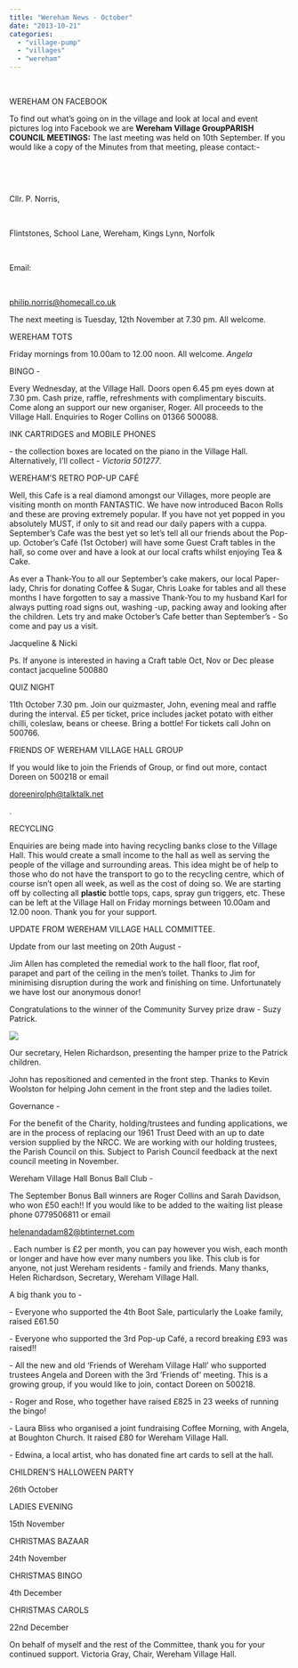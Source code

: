 ```yaml
---
title: "Wereham News - October"
date: "2013-10-21"
categories: 
  - "village-pump"
  - "villages"
  - "wereham"
---
```


 

WEREHAM ON FACEBOOK

To find out what’s going on in the village and look at local and event pictures log into Facebook we are **Wereham Village GroupPARISH COUNCIL MEETINGS:** The last meeting was held on 10th September. If you would like a copy of the Minutes from that meeting, please contact:-

 

 

Cllr. P. Norris,

 

Flintstones, School Lane, Wereham, Kings Lynn, Norfolk

 

Email:

 

[philip.norris@homecall.co.uk](mailto:philip.norris@homecall.co.uk)

The next meeting is Tuesday, 12th November at 7.30 pm. All welcome.

WEREHAM TOTS

Friday mornings from 10.00am to 12.00 noon. All welcome. _Angela_

BINGO -

Every Wednesday, at the Village Hall. Doors open 6.45 pm eyes down at 7.30 pm. Cash prize, raffle, refreshments with complimentary biscuits. Come along an support our new organiser, Roger. All proceeds to the Village Hall. Enquiries to Roger Collins on 01366 500088.

INK CARTRIDGES and MOBILE PHONES

\- the collection boxes are located on the piano in the Village Hall. Alternatively, I'll collect - _Victoria 501277_.

WEREHAM’S RETRO POP-UP CAFÉ

Well, this Cafe is a real diamond amongst our Villages, more people are visiting month on month FANTASTIC. We have now introduced Bacon Rolls and these are proving extremely popular. If you have not yet popped in you absolutely MUST, if only to sit and read our daily papers with a cuppa. September’s Cafe was the best yet so let’s tell all our friends about the Pop-up. October’s Café (1st October) will have some Guest Craft tables in the hall, so come over and have a look at our local crafts whilst enjoying Tea & Cake.

As ever a Thank-You to all our September’s cake makers, our local Paper-lady, Chris for donating Coffee & Sugar, Chris Loake for tables and all these months I have forgotten to say a massive Thank-You to my husband Karl for always putting road signs out, washing -up, packing away and looking after the children. Lets try and make October’s Cafe better than September’s - So come and pay us a visit.

Jacqueline & Nicki

Ps. If anyone is interested in having a Craft table Oct, Nov or Dec please contact jacqueline 500880

QUIZ NIGHT

11th October 7.30 pm. Join our quizmaster, John, evening meal and raffle during the interval. £5 per ticket, price includes jacket potato with either chilli, coleslaw, beans or cheese. Bring a bottle! For tickets call John on 500766.

FRIENDS OF WEREHAM VILLAGE HALL GROUP

If you would like to join the Friends of Group, or find out more, contact Doreen on 500218 or email

[doreenirolph@talktalk.net](mailto:doreenirolph@talktalk.net)

.

RECYCLING

Enquiries are being made into having recycling banks close to the Village Hall. This would create a small income to the hall as well as serving the people of the village and surrounding areas. This idea might be of help to those who do not have the transport to go to the recycling centre, which of course isn’t open all week, as well as the cost of doing so. We are starting off by collecting all **plastic** bottle tops, caps, spray gun triggers, etc. These can be left at the Village Hall on Friday mornings between 10.00am and 12.00 noon. Thank you for your support.

UPDATE FROM WEREHAM VILLAGE HALL COMMITTEE.

Update from our last meeting on 20th August -

Jim Allen has completed the remedial work to the hall floor, flat roof, parapet and part of the ceiling in the men’s toilet. Thanks to Jim for minimising disruption during the work and finishing on time. Unfortunately we have lost our anonymous donor!

Congratulations to the winner of the Community Survey prize draw - Suzy Patrick.

![](images/Image30.jpg)

Our secretary, Helen Richardson, presenting the hamper prize to the Patrick children.

John has repositioned and cemented in the front step. Thanks to Kevin Woolston for helping John cement in the front step and the ladies toilet.

Governance -

For the benefit of the Charity, holding/trustees and funding applications, we are in the process of replacing our 1961 Trust Deed with an up to date version supplied by the NRCC. We are working with our holding trustees, the Parish Council on this. Subject to Parish Council feedback at the next council meeting in November.

Wereham Village Hall Bonus Ball Club -

The September Bonus Ball winners are Roger Collins and Sarah Davidson, who won £50 each!! If you would like to be added to the waiting list please phone 0779506811 or email

[helenandadam82@btinternet.com](mailto:helenandadam82@btinternet.com)

. Each number is £2 per month, you can pay however you wish, each month or longer and have how ever many numbers you like. This club is for anyone, not just Wereham residents - family and friends. Many thanks, Helen Richardson, Secretary, Wereham Village Hall.

A big thank you to -

\- Everyone who supported the 4th Boot Sale, particularly the Loake family, raised £61.50

\- Everyone who supported the 3rd Pop-up Café, a record breaking £93 was raised!!

\- All the new and old ‘Friends of Wereham Village Hall’ who supported trustees Angela and Doreen with the 3rd ‘Friends of’ meeting. This is a growing group, if you would like to join, contact Doreen on 500218.

\- Roger and Rose, who together have raised £825 in 23 weeks of running the bingo!

\- Laura Bliss who organised a joint fundraising Coffee Morning, with Angela, at Boughton Church. It raised £80 for Wereham Village Hall.

\- Edwina, a local artist, who has donated fine art cards to sell at the hall.

CHILDREN’S HALLOWEEN PARTY

26th October

LADIES EVENING

15th November

CHRISTMAS BAZAAR

24th November

CHRISTMAS BINGO

4th December

CHRISTMAS CAROLS

22nd December

On behalf of myself and the rest of the Committee, thank you for your continued support. Victoria Gray, Chair, Wereham Village Hall.
